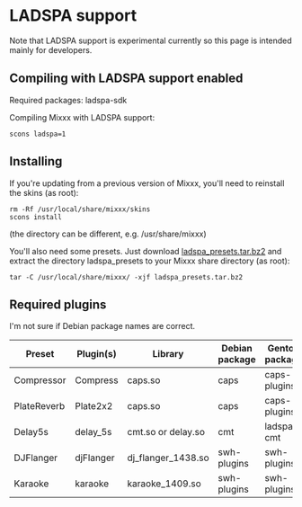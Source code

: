 # LADSPA support

Note that LADSPA support is experimental currently so this page is
intended mainly for developers.

## Compiling with LADSPA support enabled

Required packages: ladspa-sdk

Compiling Mixxx with LADSPA support:

    scons ladspa=1

## Installing

If you're updating from a previous version of Mixxx, you'll need to
reinstall the skins (as root):

    rm -Rf /usr/local/share/mixxx/skins
    scons install

(the directory can be different, e.g. /usr/share/mixxx)

You'll also need some presets. Just download
[ladspa\_presets.tar.bz2](http://fatcat.ftj.agh.edu.pl/~i7bartki/files/mixxx/ladspa_presets.tar.bz2)
and extract the directory ladspa\_presets to your Mixxx share directory
(as root):

    tar -C /usr/local/share/mixxx/ -xjf ladspa_presets.tar.bz2

## Required plugins

I'm not sure if Debian package names are correct.

| Preset      | Plugin(s) | Library              | Debian package | Gentoo package | Homepage                         |
| ----------- | --------- | -------------------- | -------------- | -------------- | -------------------------------- |
| Compressor  | Compress  | caps.so              | caps           | caps-plugins   | <http://quitte.de/dsp/caps.html> |
| PlateReverb | Plate2x2  | caps.so              | caps           | caps-plugins   | <http://quitte.de/dsp/caps.html> |
| Delay5s     | delay\_5s | cmt.so or delay.so   | cmt            | ladspa-cmt     | <http://www.ladspa.org/cmt>      |
| DJFlanger   | djFlanger | dj\_flanger\_1438.so | swh-plugins    | swh-plugins    | <http://plugin.org.uk>           |
| Karaoke     | karaoke   | karaoke\_1409.so     | swh-plugins    | swh-plugins    | <http://plugin.org.uk>           |
